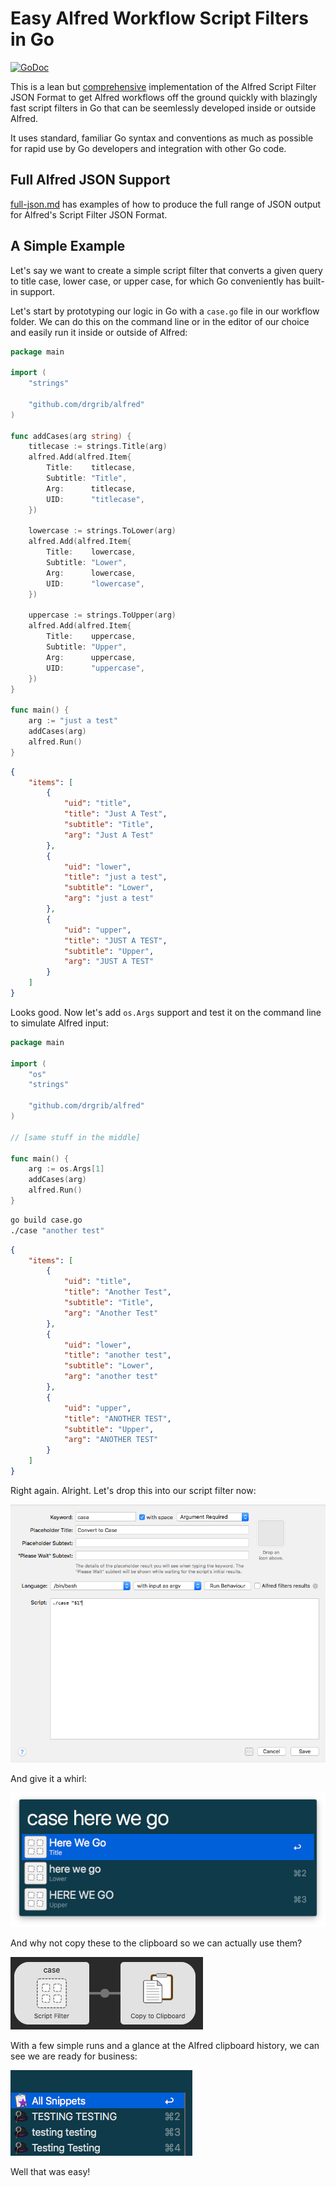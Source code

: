 # Easy Alfred Workflow Script Filters in Go

[![GoDoc][godoc-icon]][godoc-link]

This is a lean but [comprehensive](full-json.md) implementation of the Alfred Script Filter JSON Format to get Alfred workflows off the ground quickly with blazingly fast script filters in Go that can be seemlessly developed inside or outside Alfred. 

It uses standard, familiar Go syntax and conventions as much as possible for rapid use by Go developers and integration with other Go code.

## Full Alfred JSON Support
[full-json.md](full-json.md) has examples of how to produce the full range of JSON output for Alfred's Script Filter JSON Format.

## A Simple Example
Let's say we want to create a simple script filter that converts a given query to title case, lower case, or upper case, for which Go conveniently has built-in support.

Let's start by prototyping our logic in Go with a `case.go` file in our workflow folder. We can do this on the command line or in the editor of our choice and easily run it inside or outside of Alfred:

``` go
package main

import (
	"strings"

	"github.com/drgrib/alfred"
)

func addCases(arg string) {
	titlecase := strings.Title(arg)
	alfred.Add(alfred.Item{
		Title:    titlecase,
		Subtitle: "Title",
		Arg:      titlecase,
		UID:      "titlecase",
	})

	lowercase := strings.ToLower(arg)
	alfred.Add(alfred.Item{
		Title:    lowercase,
		Subtitle: "Lower",
		Arg:      lowercase,
		UID:      "lowercase",
	})

	uppercase := strings.ToUpper(arg)
	alfred.Add(alfred.Item{
		Title:    uppercase,
		Subtitle: "Upper",
		Arg:      uppercase,
		UID:      "uppercase",
	})
}

func main() {
	arg := "just a test"
	addCases(arg)
	alfred.Run()
}
```
``` json
{
    "items": [
        {
            "uid": "title",
            "title": "Just A Test",
            "subtitle": "Title",
            "arg": "Just A Test"
        },
        {
            "uid": "lower",
            "title": "just a test",
            "subtitle": "Lower",
            "arg": "just a test"
        },
        {
            "uid": "upper",
            "title": "JUST A TEST",
            "subtitle": "Upper",
            "arg": "JUST A TEST"
        }
    ]
}
```

Looks good. Now let's add `os.Args` support and test it on the command line to simulate Alfred input:

``` go
package main

import (
	"os"
	"strings"

	"github.com/drgrib/alfred"
)

// [same stuff in the middle]

func main() {
	arg := os.Args[1]
	addCases(arg)
	alfred.Run()
}
```
``` bash
go build case.go
./case "another test"
```
``` json
{
    "items": [
        {
            "uid": "title",
            "title": "Another Test",
            "subtitle": "Title",
            "arg": "Another Test"
        },
        {
            "uid": "lower",
            "title": "another test",
            "subtitle": "Lower",
            "arg": "another test"
        },
        {
            "uid": "upper",
            "title": "ANOTHER TEST",
            "subtitle": "Upper",
            "arg": "ANOTHER TEST"
        }
    ]
}
```

Right again. Alright. Let's drop this into our script filter now:

<img src="./images/1-script-filter.png" alt="script-filter">

And give it a whirl:

<img src="./images/2-test.png" alt="test">

And why not copy these to the clipboard so we can actually use them?

<img src="./images/3-clipboard.png" alt="clipboard">

With a few simple runs and a glance at the Alfred clipboard history, we can see we are ready for business:

<img src="./images/4-history.png" alt="clipboard">

Well that was easy!

[godoc-icon]: https://godoc.org/github.com/drgrib/alfred?status.svg
[godoc-link]: https://godoc.org/github.com/drgrib/alfred
